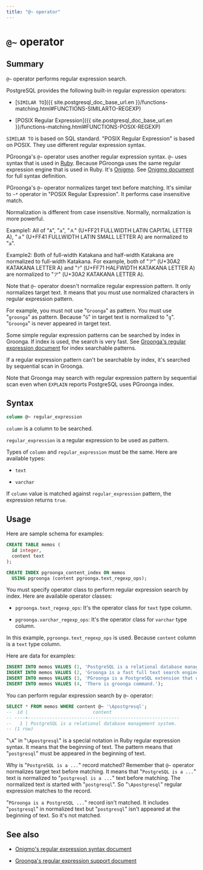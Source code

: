 ```yaml
---
title: "@~ operator"
---
```


# `@~` operator

## Summary

`@~` operator performs regular expression search.

PostgreSQL provides the following built-in regular expression operators:

  * [`SIMILAR TO`]({{ site.postgresql_doc_base_url.en }}/functions-matching.html#FUNCTIONS-SIMILARTO-REGEXP)

  * [POSIX Regular Expression]({{ site.postgresql_doc_base_url.en }}/functions-matching.html#FUNCTIONS-POSIX-REGEXP)

`SIMILAR TO` is based on SQL standard. "POSIX Regular Expression" is based on POSIX. They use different regular expression syntax.

PGroonga's `@~` operator uses another regular expression syntax. `@~` uses syntax that is used in [Ruby](https://www.ruby-lang.org/). Because PGroonga uses the same regular expression engine that is used in Ruby. It's [Onigmo](https://github.com/k-takata/Onigmo). See [Onigmo document](https://github.com/k-takata/Onigmo/blob/master/doc/RE) for full syntax definition.

PGroonga's `@~` operator normalizes target text before matching. It's similar to `~*` operator in "POSIX Regular Expression". It performs case insensitive match.

Normalization is different from case insensitive. Normally, normalization is more powerful.

Example1: All of "`A`", "`a`", "`Ａ`" (U+FF21 FULLWIDTH LATIN CAPITAL LETTER A), "`ａ`" (U+FF41 FULLWIDTH LATIN SMALL LETTER A) are normalized to "`a`".

Example2: Both of full-width Katakana and half-width Katakana are normalized to full-width Katakana. For example, both of "`ア`" (U+30A2 KATAKANA LETTER A) and "`ｱ`" (U+FF71 HALFWIDTH KATAKANA LETTER A) are normalized to "`ア`" (U+30A2 KATAKANA LETTER A).

Note that `@~` operator doesn't normalize regular expression pattern. It only normalizes target text. It means that you must use normalized characters in regular expression pattern.

For example, you must not use "`Groonga`" as pattern. You must use "`groonga`" as pattern. Because "`G`" in target text is normalized to "`g`". "`Groonga`" is never appeared in target text.

Some simple regular expression patterns can be searched by index in Groonga. If index is used, the search is very fast. See [Groonga's regular expression document](http://groonga.org/docs/reference/regular_expression.html#regular-expression-index) for index searchable patterns.

If a regular expression pattern can't be searchable by index, it's searched by sequential scan in Groonga.

Note that Groonga may search with regular expression pattern by sequential scan even when `EXPLAIN` reports PostgreSQL uses PGroonga index.

## Syntax

```sql
column @~ regular_expression
```

`column` is a column to be searched.

`regular_expression` is a regular expression to be used as pattern.

Types of `column` and `regular_expression` must be the same. Here are available types:

  * `text`

  * `varchar`

If `column` value is matched against `regular_expression` pattern, the expression returns `true`.

## Usage

Here are sample schema for examples:

```sql
CREATE TABLE memos (
  id integer,
  content text
);

CREATE INDEX pgroonga_content_index ON memos
  USING pgroonga (content pgroonga.text_regexp_ops);
```

You must specify operator class to perform regular expression search by index. Here are available operator classes:

  * `pgroonga.text_regexp_ops`: It's the operator class for `text` type column.

  * `pgroonga.varchar_regexp_ops`: It's the operator class for `varchar` type column.

In this example, `pgroonga.text_regexp_ops` is used. Because `content` column is a `text` type column.

Here are data for examples:

```sql
INSERT INTO memos VALUES (1, 'PostgreSQL is a relational database management system.');
INSERT INTO memos VALUES (2, 'Groonga is a fast full text search engine that supports all languages.');
INSERT INTO memos VALUES (3, 'PGroonga is a PostgreSQL extension that uses Groonga as index.');
INSERT INTO memos VALUES (4, 'There is groonga command.');
```

You can perform regular expression search by `@~` operator:

```sql
SELECT * FROM memos WHERE content @~ '\Apostgresql';
--  id |                        content                         
-- ----+--------------------------------------------------------
--   1 | PostgreSQL is a relational database management system.
-- (1 row)
```

"`\A`" in "`\Apostgresql`" is a special notation in Ruby regular expression syntax. It means that the beginning of text. The pattern means that "`postgresql`" must be appeared in the beginning of text.

Why is "`PostgreSQL is a ...`" record matched? Remember that `@~` operator normalizes target text before matching. It means that "`PostgreSQL is a ...`" text is normalized to "`postgresql is a ...`" text before matching. The normalized text is started with "`postgresql`". So "`\Apostgresql`" regular expression matches to the record.

"`PGroonga is a PostgreSQL ...`" record isn't matched. It includes "`postgresql`" in normalized text but "`postgresql`" isn't appeared at the beginning of text. So it's not matched.

## See also

  * [Onigmo's regular expression syntax document](https://github.com/k-takata/Onigmo/blob/master/doc/RE)

  * [Groonga's regular expression support document](http://groonga.org/docs/reference/regular_expression.html)
